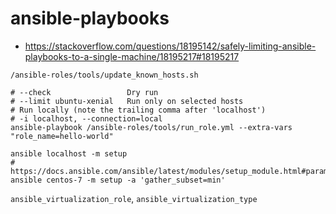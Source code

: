 # ansible-playbooks

* https://stackoverflow.com/questions/18195142/safely-limiting-ansible-playbooks-to-a-single-machine/18195217#18195217

```shell
/ansible-roles/tools/update_known_hosts.sh

# --check                 Dry run
# --limit ubuntu-xenial   Run only on selected hosts
# Run locally (note the trailing comma after 'localhost')
# -i localhost, --connection=local
ansible-playbook /ansible-roles/tools/run_role.yml --extra-vars "role_name=hello-world"

ansible localhost -m setup
# https://docs.ansible.com/ansible/latest/modules/setup_module.html#parameters
ansible centos-7 -m setup -a 'gather_subset=min'
```
`ansible_virtualization_role`, `ansible_virtualization_type`

